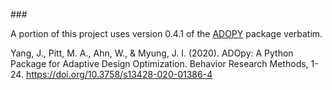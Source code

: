 ###<Credits and Citations>

A portion of this project uses version 0.4.1 of the [ADOPY](https://github.com/adopy/adopy) package verbatim.

Yang, J., Pitt, M. A., Ahn, W., & Myung, J. I. (2020). ADOpy: A Python Package for Adaptive Design Optimization. Behavior Research Methods, 1-24. https://doi.org/10.3758/s13428-020-01386-4
